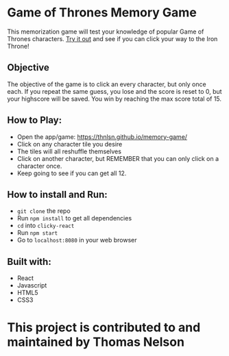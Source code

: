 # Game of Thrones Memory Game

This memorization game will test your knowledge of popular Game of Thrones characters. [Try it out](https://thnlsn.github.io/memory-game/) and see if you can click your way to the Iron Throne!

## Objective

The objective of the game is to click an every character, but only once each. If you repeat the same guess, you lose and the score is reset to 0, but your highscore will be saved. You win by reaching the max score total of 15.

## How to Play:

-   Open the app/game: https://thnlsn.github.io/memory-game/
-   Click on any character tile you desire
-   The tiles will all reshuffle themselves
-   Click on another character, but REMEMBER that you can only click on a character once.
-   Keep going to see if you can get all 12.

## How to install and Run:

-   `git clone` the repo
-   Run `npm install` to get all dependencies
-   `cd` into `clicky-react`
-   Run `npm start`
-   Go to `localhost:8080` in your web browser

## Built with:

-   React
-   Javascript
-   HTML5
-   CSS3

# This project is contributed to and maintained by Thomas Nelson
